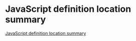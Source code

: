 # JavaScript definition location summary
[JavaScript definition location summary](https://aiwithcloud.com/2022/09/16/javascript_definition_location_summary/)